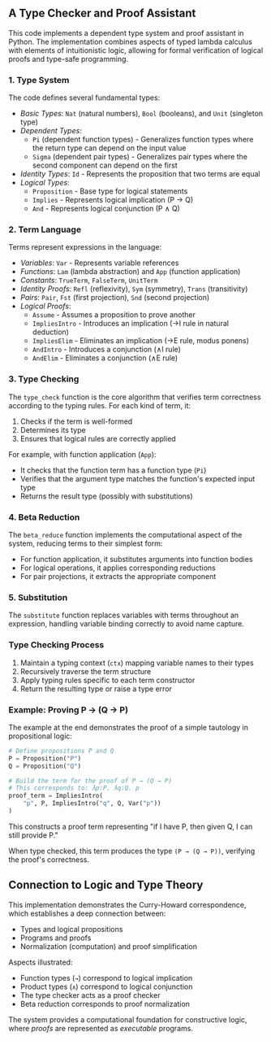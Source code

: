
## A Type Checker and Proof Assistant

This code implements a dependent type system and proof assistant in Python.
The implementation combines aspects of typed lambda calculus with elements
of intuitionistic logic, allowing for formal verification of logical proofs
and type-safe programming.


### 1. Type System

The code defines several fundamental types:

- *Basic Types*: `Nat` (natural numbers), `Bool` (booleans), and `Unit` (singleton type)
- *Dependent Types*: 
  - `Pi` (dependent function types) - Generalizes function types where the return type can depend on the input value
  - `Sigma` (dependent pair types) - Generalizes pair types where the second component can depend on the first
- *Identity Types*: `Id` - Represents the proposition that two terms are equal
- *Logical Types*:
  - `Proposition` - Base type for logical statements
  - `Implies` - Represents logical implication (P → Q)
  - `And` - Represents logical conjunction (P ∧ Q)


### 2. Term Language

Terms represent expressions in the language:

- *Variables*: `Var` - Represents variable references
- *Functions*: `Lam` (lambda abstraction) and `App` (function application)
- *Constants*: `TrueTerm`, `FalseTerm`, `UnitTerm`
- *Identity Proofs*: `Refl` (reflexivity), `Sym` (symmetry), `Trans` (transitivity)
- *Pairs*: `Pair`, `Fst` (first projection), `Snd` (second projection)
- *Logical Proofs*:
  - `Assume` - Assumes a proposition to prove another
  - `ImpliesIntro` - Introduces an implication (→I rule in natural deduction)
  - `ImpliesElim` - Eliminates an implication (→E rule, modus ponens)
  - `AndIntro` - Introduces a conjunction (∧I rule)
  - `AndElim` - Eliminates a conjunction (∧E rule)


### 3. Type Checking

The `type_check` function is the core algorithm that verifies term correctness
according to the typing rules. For each kind of term, it:

1. Checks if the term is well-formed
2. Determines its type
3. Ensures that logical rules are correctly applied

For example, with function application (`App`):
- It checks that the function term has a function type (`Pi`)
- Verifies that the argument type matches the function's expected input type
- Returns the result type (possibly with substitutions)


### 4. Beta Reduction

The `beta_reduce` function implements the computational aspect of the system,
reducing terms to their simplest form:

- For function application, it substitutes arguments into function bodies
- For logical operations, it applies corresponding reductions
- For pair projections, it extracts the appropriate component


### 5. Substitution

The `substitute` function replaces variables with terms throughout an expression,
handling variable binding correctly to avoid name capture.



### Type Checking Process

1. Maintain a typing context (`ctx`) mapping variable names to their types
2. Recursively traverse the term structure
3. Apply typing rules specific to each term constructor
4. Return the resulting type or raise a type error

### Example: Proving P → (Q → P)

The example at the end demonstrates the proof of a simple tautology in propositional logic:

```python
# Define propositions P and Q
P = Proposition("P")
Q = Proposition("Q")

# Build the term for the proof of P → (Q → P)
# This corresponds to: λp:P. λq:Q. p
proof_term = ImpliesIntro(
    "p", P, ImpliesIntro("q", Q, Var("p"))
)
```

This constructs a proof term representing "if I have P, then given Q, I can still provide P."

When type checked, this term produces the type `(P → (Q → P))`, verifying the proof's correctness.


## Connection to Logic and Type Theory

This implementation demonstrates the Curry-Howard correspondence, which establishes a deep connection between:

- Types and logical propositions
- Programs and proofs
- Normalization (computation) and proof simplification

Aspects illustrated:

- Function types (`→`) correspond to logical implication
- Product types (`∧`) correspond to logical conjunction
- The type checker acts as a proof checker
- Beta reduction corresponds to proof normalization

The system provides a computational foundation for constructive logic, where
*proofs* are represented as *executable* programs.
